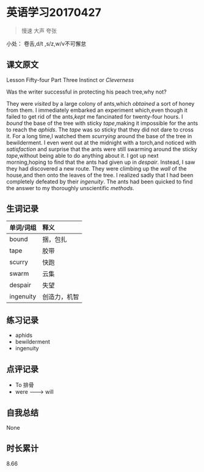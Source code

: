 # 英语学习20170427

> 慢速 大声 夸张

小处： 卷舌,d/t ,s/z,w/v不可懈怠

## 课文原文

Lesson Fifty-four   Part Three   Instinct or _Cleverness_

Was the writer successful in protecting his peach tree,why not?

They were _visited_ by a large colony of ants,which _obtained_ a sort of honey from them.
I immediately embarked an experiment which,even though it failed to get rid of the ants,_kept_ me fancinated for twenty-four hours.
I _bound_ the base of the tree with sticky _tape_,making it impossible for the ants to reach the _aphids_.
The _tape_ was so sticky that they did not dare to cross it.
For a long time,I watched them _scurrying_ around the base of the tree in bewilderment.
I even went out at the midnight with a torch,and noticed with _satisfaction_ and surprise that the ants were still swarming around the sticky _tape_,without being able to do anything about it. 
I got up next morning,hoping to find that the ants had given up in _despair_.
Instead, I saw they had discovered a new route.
They were climbing up the _wall_ of the house,and then onto the leaves of the tree.
I realized sadly that I had been completely defeated by their _ingenuity_.
The ants had been quicked to find the answer to my thoroughly unscientific _methods_.


## 生词记录
| 单词/词组 | 释义  |
| :-----| :------|
| bound |  捆，包扎 |
| tape | 胶带 |
| scurry | 快跑 |
| swarm | 云集 |
| despair | 失望 |
| ingenuity | 创造力，机智|

## 练习记录
* aphids
* bewilderment
* ingenuity

## 点评记录
* To 排骨 
 * were  ---> will
  
## 自我总结
None

## 时长累计
8.66
